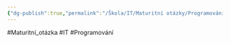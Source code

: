 ```yaml
---
{"dg-publish":true,"permalink":"/Škola/IT/Maturitní otázky/Programování/Úvod do programování robotů/","created":"2024-03-24T23:24:19.452+01:00","updated":"2024-03-24T22:20:29.959+01:00"}
---
```


#Maturitní_otázka #IT #Programování 